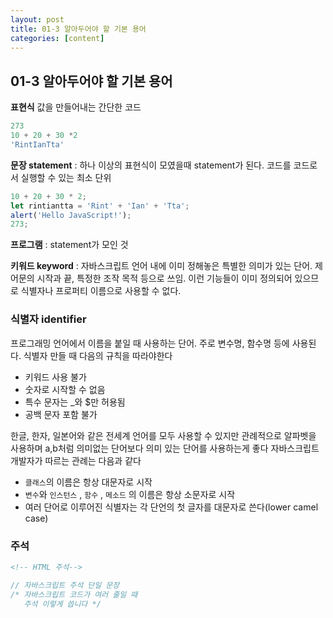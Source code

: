 ```yaml
---
layout: post
title: 01-3 알아두어야 할 기본 용어
categories: [content]
---
```


## 01-3 알아두어야 할 기본 용어


**표현식**
값을 만들어내는 간단한 코드

```jsx
273
10 + 20 + 30 *2
'RintIanTta'
```

**문장 statement** : 하나 이상의 표현식이 모였을때 statement가 된다. 코드를 코드로서 실행할 수 있는 최소 단위

```jsx
10 + 20 + 30 * 2;
let rintiantta = 'Rint' + 'Ian' + 'Tta';
alert('Hello JavaScript!');
273;
```

**프로그램** : statement가 모인 것

**키워드 keyword** : 자바스크립트 언어 내에 이미 정해놓은 특별한 의미가 있는 단어. 제어문의 시작과 끝, 특정한 조작 목적 등으로 쓰임. 이런 기능들이 이미 정의되어 있으므로 식별자나 프로퍼티 이름으로 사용할 수 없다.

### 식별자 identifier

프로그래밍 언어에서 이름을 붙일 때 사용하는 단어. 주로 변수명, 함수명 등에 사용된다. 식별자 만들 때 다음의 규칙을 따라야한다

- 키워드 사용 불가
- 숫자로 시작할 수 없음
- 특수 문자는 _와 $만 허용됨
- 공백 문자 포함 불가

한글, 한자, 일본어와 같은 전세계 언어를 모두 사용할 수 있지만 관례적으로 알파벳을 사용하며 a,b처럼 의미없는 단어보다 의미 있는 단어를 사용하는게 좋다 자바스크립트 개발자가 따르는 관례는 다음과 같다

- `클래스`의 이름은 항상 대문자로 시작
- `변수`와 `인스턴스` , `함수` , `메소드` 의 이름은 항상 소문자로 시작
- 여러 단어로 이루어진 식별자는 각 단언의 첫 글자를 대문자로 쓴다(lower camel case)

### 주석

```html
<!-- HTML 주석-->
```

```jsx
// 자바스크립트 주석 단일 문장
/* 자바스크립트 코드가 여러 줄일 때
   주석 이렇게 씁니다 */
```

